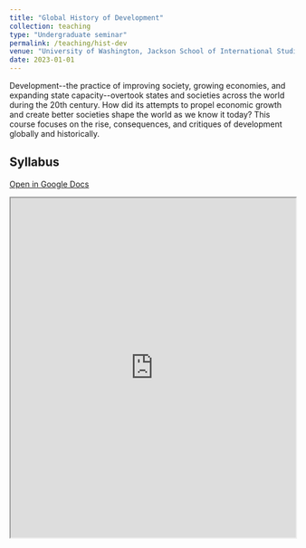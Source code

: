 ```yaml
---
title: "Global History of Development"
collection: teaching
type: "Undergraduate seminar"
permalink: /teaching/hist-dev
venue: "University of Washington, Jackson School of International Studies"
date: 2023-01-01
---
```

Development--the practice of improving society, growing economies, and expanding state capacity--overtook states and societies across the world during the 20th century. How did its attempts to propel economic growth and create better societies shape the world as we know it today? This course focuses on the rise, consequences, and critiques of development globally and historically.

## Syllabus

[Open in Google Docs](https://docs.google.com/document/d/e/2PACX-1vT6vzao6U9iU6tbVRKy33_RcP4KrYLCQFBRrCIAO6YNBblyp3q2ljLHOGIjQ8PurjATIQv8shk8CFKg/pub)

<iframe width="100%" height="600" src="https://docs.google.com/document/d/e/2PACX-1vT6vzao6U9iU6tbVRKy33_RcP4KrYLCQFBRrCIAO6YNBblyp3q2ljLHOGIjQ8PurjATIQv8shk8CFKg/pub?embedded=true"></iframe>